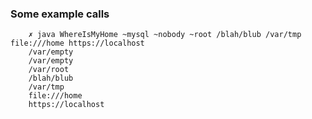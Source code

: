 ### Some example calls

        ✗ java WhereIsMyHome ~mysql ~nobody ~root /blah/blub /var/tmp file:///home https://localhost
        /var/empty
        /var/empty
        /var/root
        /blah/blub
        /var/tmp
        file:///home
        https://localhost

